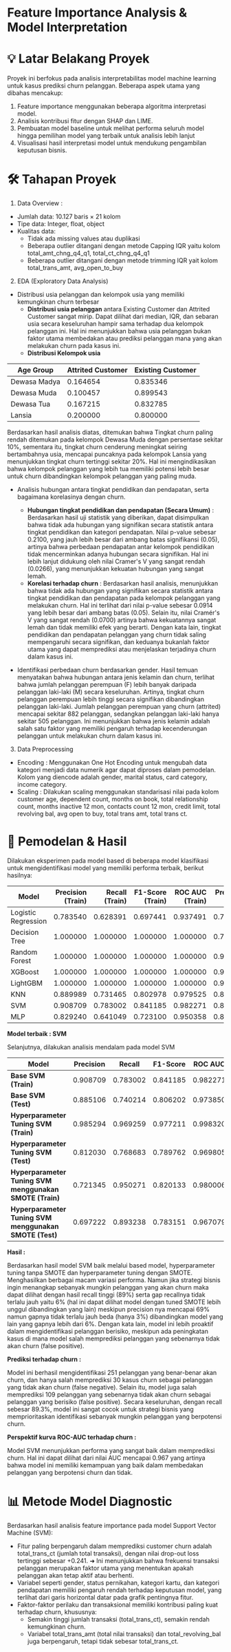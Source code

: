 # Feature Importance Analysis & Model Interpretation

# 💡 Latar Belakang Proyek

Proyek ini berfokus pada analisis interpretabilitas model machine learning untuk kasus prediksi churn pelanggan.
Beberapa aspek utama yang dibahas mencakup:
1. Feature importance menggunakan beberapa algoritma interpretasi model.
2. Analisis kontribusi fitur dengan SHAP dan LIME.
3. Pembuatan model baseline untuk melihat performa seluruh model hingga pemilihan model yang terbaik untuk analisis lebih lanjut
4. Visualisasi hasil interpretasi model untuk mendukung pengambilan keputusan bisnis.

# 🛠️ Tahapan Proyek
1. Data Overview :

- Jumlah data: 10.127 baris × 21 kolom
- Tipe data: Integer, float, object
- Kualitas data:
    - Tidak ada missing values atau duplikasi
    - Beberapa outlier ditangani dengan metode Capping IQR yaitu kolom total_amt_chng_q4_q1, total_ct_chng_q4_q1
    - Beberapa outlier ditangani dengan metode trimming IQR yait kolom total_trans_amt, avg_open_to_buy

2. EDA (Exploratory Data Analysis)

- Distribusi usia pelanggan dan kelompok usia yang memiliki kemungkinan churn terbesar
    - **Distribusi usia pelanggan** antara Existing Customer dan Attrited Customer sangat mirip. Dapat dilihat dari median, IQR, dan sebaran usia secara keseluruhan hampir sama terhadap dua kelompok pelanggan ini. Hal ini menunjukkan bahwa usia pelanggan bukan faktor utama membedakan atau prediksi pelanggan mana yang akan melakukan churn pada kasus ini.
    - **Distribusi Kelompok usia**

| Age Group     | Attrited Customer | Existing Customer |
|----------------|------------------|-------------------|
| Dewasa Madya   | 0.164654         | 0.835346          |
| Dewasa Muda    | 0.100457         | 0.899543          |
| Dewasa Tua     | 0.167215         | 0.832785          |
| Lansia         | 0.200000         | 0.800000          |

   Berdasarkan hasil analisis diatas, ditemukan bahwa Tingkat churn paling rendah ditemukan pada kelompok Dewasa Muda dengan persentase sekitar 10%, sementara itu, tingkat churn cenderung meningkat seiring bertambahnya usia, mencapai puncaknya pada kelompok Lansia yang menunjukkan tingkat churn tertinggi sekitar 20%. Hal ini mengindikasikan bahwa kelompok pelanggan yang lebih tua memiliki potensi lebih besar untuk churn dibandingkan kelompok pelanggan yang paling muda.

- Analisis hubungan antara tingkat pendidikan dan pendapatan, serta bagaimana korelasinya dengan churn.
    - **Hubungan tingkat pendidikan dan pendapatan (Secara Umum)** :  Berdasarkan hasil uji statistik yang diberikan, dapat disimpulkan bahwa tidak ada hubungan yang signifikan secara statistik antara tingkat pendidikan dan kategori pendapatan. Nilai p-value sebesar 0.2100, yang jauh lebih besar dari ambang batas signifikansi (0.05), artinya bahwa perbedaan pendapatan antar kelompok pendidikan tidak mencerminkan adanya hubungan secara signifikan. Hal ini lebih lanjut didukung oleh nilai Cramer's V yang sangat rendah (0.0266), yang menunjukkan kekuatan hubungan yang sangat lemah.
    - **Korelasi terhadap churn** : Berdasarkan hasil analisis, menunjukkan bahwa tidak ada hubungan yang signifikan secara statistik antara tingkat pendidikan dan pendapatan pada kelompok pelanggan yang melakukan churn. Hal ini terlihat dari nilai p-value sebesar 0.0914 yang lebih besar dari ambang batas (0.05). Selain itu, nilai Cramér's V yang sangat rendah (0.0700) artinya bahwa kekuatannya sangat lemah dan tidak memiliki efek yang berarti. Dengan kata lain, tingkat pendidikan dan pendapatan pelanggan yang churn tidak saling mempengaruhi secara signifikan, dan keduanya bukanlah faktor utama yang dapat memprediksi atau menjelaskan terjadinya churn dalam kasus ini.
 
- Identifikasi perbedaan churn berdasarkan gender.
   Hasil temuan menyatakan bahwa hubungan antara jenis kelamin dan churn, terlihat bahwa jumlah pelanggan perempuan (F) lebih banyak daripada pelanggan laki-laki (M) secara keseluruhan. Artinya, tingkat churn pelanggan perempuan lebih tinggi secara signifikan dibandingkan pelanggan laki-laki. Jumlah pelanggan perempuan yang churn (attrited) mencapai sekitar 882 pelanggan, sedangkan pelanggan laki-laki hanya sekitar 505 pelanggan. Ini menunjukkan bahwa jenis kelamin adalah salah satu faktor yang memiliki pengaruh terhadap kecenderungan pelanggan untuk melakukan churn dalam kasus ini.

3. Data Preprocessing

- Encoding : Menggunakan One Hot Encoding untuk mengubah data kategori menjadi data numerik agar dapat diproses dalam pemodelan. Kolom yang diencode adalah gender, marital status, card category, income category.
- Scaling : Dilakukan scaling menggunakan standarisasi nilai pada kolom customer age, dependent count, months on book, total relationship count, months inactive 12 mon, contacts count 12 mon, credit limit, total revolving bal, avg open to buy, total trans amt, total trans ct.

# 🤖 Pemodelan & Hasil
Dilakukan eksperimen pada model based di beberapa model klasifikasi untuk mengidentifikasi model yang memiliki performa terbaik, berikut hasilnya:

| Model               | Precision (Train) | Recall (Train) | F1-Score (Train) | ROC AUC (Train) | Precision (Test) | Recall (Test) | F1-Score (Test) | ROC AUC (Test) |
|----------------------|------------------:|----------------:|------------------:|-----------------:|------------------:|----------------:|------------------:|----------------:|
| Logistic Regression  | 0.783540 | 0.628391 | 0.697441 | 0.937491 | 0.757322 | 0.644128 | 0.696154 | 0.926499 |
| Decision Tree        | 1.000000 | 1.000000 | 1.000000 | 1.000000 | 0.785479 | 0.846975 | 0.815068 | 0.900389 |
| Random Forest        | 1.000000 | 1.000000 | 1.000000 | 1.000000 | 0.914980 | 0.804270 | 0.856061 | 0.987088 |
| XGBoost              | 1.000000 | 1.000000 | 1.000000 | 1.000000 | 0.919118 | 0.889680 | 0.904159 | 0.994294 |
| LightGBM             | 1.000000 | 1.000000 | 1.000000 | 1.000000 | 0.917563 | 0.911032 | 0.914286 | 0.994823 |
| KNN                  | 0.889989 | 0.731465 | 0.802978 | 0.979525 | 0.808612 | 0.601423 | 0.689796 | 0.910613 |
| SVM                  | 0.908709 | 0.783002 | 0.841185 | 0.982271 | 0.885106 | 0.740214 | 0.806202 | 0.973850 |
| MLP                  | 0.829240 | 0.641049 | 0.723100 | 0.950358 | 0.816143 | 0.647687 | 0.722222 | 0.939934 |

**Model terbaik : SVM**

Selanjutnya, dilakukan analisis mendalam pada model SVM 

| Model | Precision | Recall | F1-Score | ROC AUC |
|--------|------------|---------|-----------|----------|
| **Base SVM (Train)** | 0.908709 | 0.783002 | 0.841185 | 0.982271 |
| **Base SVM (Test)** | 0.885106 | 0.740214 | 0.806202 | 0.973850 |
| **Hyperparameter Tuning SVM (Train)** | 0.985294 | 0.969259 | 0.977211 | 0.998320 |
| **Hyperparameter Tuning SVM (Test)** | 0.812030 | 0.768683 | 0.789762 | 0.969805 |
| **Hyperparameter Tuning SVM menggunakan SMOTE (Train)** | 0.721345 | 0.950271 | 0.820133 | 0.980006 |
| **Hyperparameter Tuning SVM menggunakan SMOTE (Test)** | 0.697222 | 0.893238 | 0.783151 | 0.967079 |

**Hasil :**

 Berdasarkan hasil model SVM baik melalui based model, hyperparameter tuning tanpa SMOTE dan hyperparameter tuning dengan SMOTE. Menghasilkan berbagai macam variasi performa. Namun jika strategi bisnis ingin menangkap sebanyak mungkin pelanggan yang akan churn maka dapat dilihat dengan hasil recall tinggi (89%) serta gap recallnya tidak terlalu jauh yaitu 6% (hal ini dapat dilihat model dengan tuned SMOTE lebih unggul dibandingkan yang lain) meskipun precision nya mencapai 69% namun gapnya tidak terlalu jauh beda (hanya 3%) dibandingkan model yang lain yang gapnya lebih dari 6%. Dengan kata lain, model ini lebih proaktif dalam mengidentifikasi pelanggan berisiko, meskipun ada peningkatan kasus di mana model salah memprediksi pelanggan yang sebenarnya tidak akan churn (false positive).

**Prediksi terhadap churn :**

 Model ini berhasil mengidentifikasi 251 pelanggan yang benar-benar akan churn, dan hanya salah memprediksi 30 kasus churn sebagai pelanggan yang tidak akan churn (false negative). Selain itu, model juga salah memprediksi 109 pelanggan yang sebenarnya tidak akan churn sebagai pelanggan yang berisiko (false positive). Secara keseluruhan, dengan recall sebesar 89.3%, model ini sangat cocok untuk strategi bisnis yang memprioritaskan identifikasi sebanyak mungkin pelanggan yang berpotensi churn.

**Perspektif kurva ROC-AUC terhadap churn :** 

 Model SVM menunjukkan performa yang sangat baik dalam memprediksi churn. Hal ini dapat dilihat dari nilai AUC mencapai 0.967 yang artinya bahwa model ini memiliki kemampuan yang baik dalam membedakan pelanggan yang berpotensi churn dan tidak.

# 📊	Metode Model Diagnostic
Berdasarkan hasil analisis feature importance pada model Support Vector Machine (SVM):
- Fitur paling berpengaruh dalam memprediksi customer churn adalah total_trans_ct (jumlah total transaksi), dengan nilai drop-out loss tertinggi sebesar +0.241.
    ➜ Ini menunjukkan bahwa frekuensi transaksi pelanggan merupakan faktor utama yang menentukan apakah pelanggan akan tetap aktif atau berhenti.
- Variabel seperti gender, status pernikahan, kategori kartu, dan kategori pendapatan memiliki pengaruh rendah terhadap keputusan model, yang terlihat dari garis horizontal datar pada grafik pentingnya fitur.
- Faktor-faktor perilaku dan transaksional memiliki kontribusi paling kuat terhadap churn, khususnya:
    - Semakin tinggi jumlah transaksi (total_trans_ct), semakin rendah kemungkinan churn.
    - Variabel total_trans_amt (total nilai transaksi) dan total_revolving_bal juga berpengaruh, tetapi tidak sebesar total_trans_ct.



  
